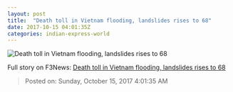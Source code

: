 ```yaml
---
layout: post
title:  "Death toll in Vietnam flooding, landslides rises to 68"
date: 2017-10-15 04:01:35Z
categories: indian-express-world
---
```


![Death toll in Vietnam flooding, landslides rises to 68](http://images.indianexpress.com/2017/10/vietnam-flood.jpg?w=759)




Full story on F3News: [Death toll in Vietnam flooding, landslides rises to 68](http://www.f3nws.com/n/HCXzgC)

> Posted on: Sunday, October 15, 2017 4:01:35 AM
